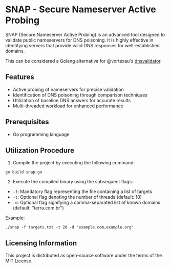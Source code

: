 # SNAP - Secure Nameserver Active Probing

SNAP (Secure Nameserver Active Probing) is an advanced tool designed to validate public nameservers for DNS poisoning. It is highly effective in identifying servers that provide valid DNS responses for well-established domains.

This can be considered a Golang alternative for @vortexau's [dnsvalidator](https://github.com/vortexau/dnsvalidator).

## Features
- Active probing of nameservers for precise validation
- Identification of DNS poisoning through comparison techniques
- Utilization of baseline DNS answers for accurate results
- Multi-threaded workload for enhanced performance

## Prerequisites
- Go programming language

## Utilization Procedure

1. Compile the project by executing the following command:
```
go build snap.go
```

2. Execute the compiled binary using the subsequent flags:

- `-f`: Mandatory flag representing the file containing a list of targets
- `-t`: Optional flag denoting the number of threads (default: 10)
- `-d`: Optional flag signifying a comma-separated list of known domains (default: "terra.com.br")

Example:
```
./snap -f targets.txt -t 20 -d "example.com,example.org"
```

## Licensing Information

This project is distributed as open-source software under the terms of the MIT License.
